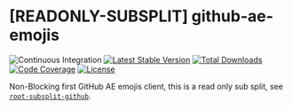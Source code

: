 # [READONLY-SUBSPLIT] github-ae-emojis


![Continuous Integration](https://github.com/php-api-clients/github-ae-emojis/workflows/Continuous%20Integration/badge.svg)
[![Latest Stable Version](https://poser.pugx.org/api-clients/github-ae-emojis/v/stable.png)](https://packagist.org/packages/api-clients/github-ae-emojis)
[![Total Downloads](https://poser.pugx.org/api-clients/github-ae-emojis/downloads.png)](https://packagist.org/packages/api-clients/github-ae-emojis)
[![Code Coverage](https://scrutinizer-ci.com/g/php-api-clients/github-ae-emojis/badges/coverage.png?b==)](https://scrutinizer-ci.com/g/php-api-clients/github-ae-emojis/?branch=)
[![License](https://poser.pugx.org/api-clients/github-ae-emojis/license.png)](https://packagist.org/packages/api-clients/github-ae-emojis)

Non-Blocking first GitHub AE emojis client, this is a read only sub split, see [`root-subsplit-github`](https://github.com/php-api-clients/root-subsplit-github).
